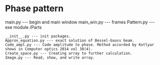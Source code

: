 # Phase pattern
main.py --- begin and main window
main_win.py --- frames
Pattern.py --- exe module
/Parts

    __init__.py --- init packages.
    Approx_equation.py --- exact solution of Bessel-Gauss beam.
    Code_ampl.py --- Code amplitude to phase. Method accorded by Kotlyar shows in Computer optics 2014 vol 38(4).
    Create_space.py --- Creating array to further calculation.
    Image.py --- Read, show, and write array.
